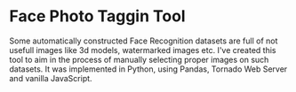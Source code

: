 # Face Photo Taggin Tool

Some automatically constructed Face Recognition datasets are full of not usefull images like 3d models, watermarked images etc. I've created this tool to aim in the process of manually selecting proper images on such datasets. It was implemented in Python, using Pandas, Tornado Web Server and vanilla JavaScript.
